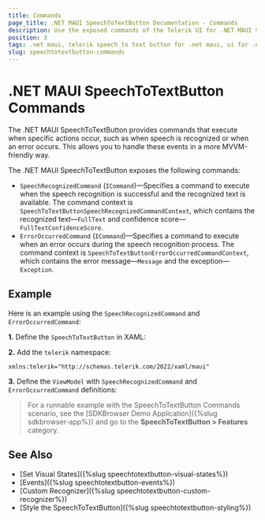 ```yaml
---
title: Commands
page_title: .NET MAUI SpeechToTextButton Documentation - Commands
description: Use the exposed commands of the Telerik UI for .NET MAUI SpeechToTextButton
position: 3
tags: .net maui, telerik speech to text button for .net maui, ui for .net maui, microsoft .net maui
slug: speechtotextbutton-commands
---
```


# .NET MAUI SpeechToTextButton Commands

The .NET MAUI SpeechToTextButton provides commands that execute when specific actions occur, such as when speech is recognized or when an error occurs. This allows you to handle these events in a more MVVM-friendly way.

The .NET MAUI SpeechToTextButton exposes the following commands:

* `SpeechRecognizedCommand` (`ICommand`)&mdash;Specifies a command to execute when the speech recognition is successful and the recognized text is available. The command context is `SpeechToTextButtonSpeechRecognizedCommandContext`, which contains the recognized text&mdash;`FullText` and confidence score&mdash;`FullTextConfidenceScore`.
* `ErrorOccurredCommand` (`ICommand`)&mdash;Specifies a command to execute when an error occurs during the speech recognition process. The command context is `SpeechToTextButtonErrorOccurredCommandContext`, which contains the error message&mdash;`Message` and the exception&mdash;`Exception`.

## Example

Here is an example using the `SpeechRecognizedCommand` and `ErrorOccurredCommand`:

**1.** Define the `SpeechToTextButton` in XAML:

<snippet id='speechtotext-commands' />

**2.** Add the `telerik` namespace:

```XAML
xmlns:telerik="http://schemas.telerik.com/2022/xaml/maui"
```

**3.** Define the `ViewModel` with `SpeechRecognizedCommand` and `ErrorOccurredCommand` definitions:

<snippet id='speechtotext-commands-viewmodel' />

> For a runnable example with the SpeechToTextButton Commands scenario, see the [SDKBrowser Demo Application]({%slug sdkbrowser-app%}) and go to the **SpeechToTextButton > Features** category.

## See Also

- [Set Visual States]({%slug speechtotextbutton-visual-states%})
- [Events]({%slug speechtotextbutton-events%})
- [Custom Recognizer]({%slug speechtotextbutton-custom-recognizer%})
- [Style the SpeechToTextButton]({%slug speechtotextbutton-styling%})